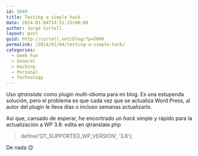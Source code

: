 ```yaml
---
id: 5049
title: Testing a simple hack
date: 2014-01-04T14:51:25+00:00
author: Jorge Cortell
layout: post
guid: http://cortell.net/blog/?p=5049
permalink: /2014/01/04/testing-a-simple-hack/
categories:
  - Geek Fun
  - General
  - Hacking
  - Personal
  - Technology
---
```

Uso _qtranslate_ como plugin multi-idioma para mi blog. Es una estupenda solución, pero el problema es que cada vez que se actualiza Word Press, al autor del plugin le lleva días o incluso semanas actualizarlo.

Así que, cansado de esperar, he encontrado un _hack_ simple y rápido para la actualización a WP 3.8: edita en qtranslate.php

> define(‘QT\_SUPPORTED\_WP_VERSION‘, ‘3.8‘);

De nada 😉